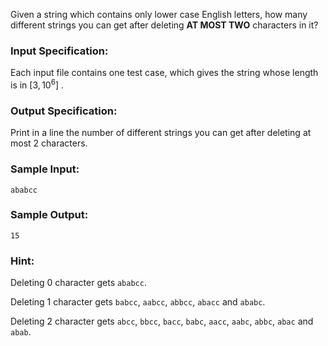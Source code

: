 <!-- Title
Delete At Most Two Characters (35)
-->
Given a string which contains only lower case English letters, how many
different strings you can get after deleting **AT MOST TWO** characters in it?

### Input Specification:

Each input file contains one test case, which gives the string whose length is
in $[3, 10^6]$ .

### Output Specification:

Print in a line the number of different strings you can get after deleting at
most 2 characters.

### Sample Input:

```
ababcc
```

### Sample Output:

```
15
```

### Hint:

Deleting 0 character gets `ababcc`.

Deleting 1 character gets `babcc`, `aabcc`, `abbcc`, `abacc` and `ababc`.

Deleting 2 character gets `abcc`, `bbcc`, `bacc`, `babc`, `aacc`, `aabc`,
`abbc`, `abac` and `abab`.
